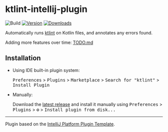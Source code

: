 # ktlint-intellij-plugin

![Build](https://github.com/nbadal/ktlint-intellij-plugin/workflows/Build/badge.svg)
[![Version](https://img.shields.io/jetbrains/plugin/v/15057.svg)](https://plugins.jetbrains.com/plugin/15057)
[![Downloads](https://img.shields.io/jetbrains/plugin/d/15057.svg)](https://plugins.jetbrains.com/plugin/15057)

<!-- Plugin description -->
Automatically runs [ktlint](https://ktlint.github.io/) on Kotlin files, and annotates any errors found.
<!-- Plugin description end -->

Adding more features over time: [TODO.md](TODO.md)

## Installation

- Using IDE built-in plugin system:
  
  <kbd>Preferences</kbd> > <kbd>Plugins</kbd> > <kbd>Marketplace</kbd> > <kbd>Search for "ktlint"</kbd> >
  <kbd>Install Plugin</kbd>
  
- Manually:

  Download the [latest release](https://github.com/nbadal/ktlint-intellij-plugin/releases/latest) and install it manually using
  <kbd>Preferences</kbd> > <kbd>Plugins</kbd> > <kbd>⚙️</kbd> > <kbd>Install plugin from disk...</kbd>


---
Plugin based on the [IntelliJ Platform Plugin Template][template].

[template]: https://github.com/JetBrains/intellij-platform-plugin-template
